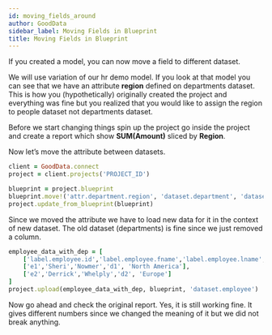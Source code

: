 ```yaml
---
id: moving_fields_around
author: GoodData
sidebar_label: Moving Fields in Blueprint
title: Moving Fields in Blueprint
---
```


If you created a model, you can now move a field to different dataset.

We will use variation of our hr demo model. If you look at that model
you can see that we have an attribute **region** defined on departments
dataset. This is how you (hypothetically) originally created the project
and everything was fine but you realized that you would like to assign
the region to people dataset not departments dataset.

Before we start changing things spin up the project go inside the
project and create a report which show **SUM(Amount)** sliced by
**Region**.

Now let’s move the attribute between datasets.

```ruby
client = GoodData.connect
project = client.projects('PROJECT_ID')

blueprint = project.blueprint
blueprint.move!('attr.department.region', 'dataset.department', 'dataset.employee')
project.update_from_blueprint(blueprint)
```

Since we moved the attribute we have to load new data for it in the context of new dataset. The old dataset (departments) is fine since we just removed a column.


```ruby
employee_data_with_dep = [
    ['label.employee.id','label.employee.fname','label.employee.lname','dataset.department', 'label.department.region'],
    ['e1','Sheri','Nowmer','d1', 'North America'],
    ['e2','Derrick','Whelply','d2', 'Europe']
]
project.upload(employee_data_with_dep, blueprint, 'dataset.employee')
```

Now go ahead and check the original report. Yes, it is still working
fine. It gives different numbers since we changed the meaning of it but
we did not break anything.
